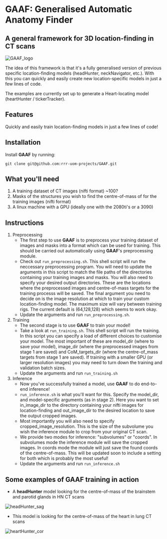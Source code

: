 # GAAF: Generalised Automatic Anatomy Finder
## A general framework for 3D location-finding in CT scans
![GAAF_logo](https://user-images.githubusercontent.com/35701423/156757041-887e7937-7e71-4e80-9795-89dc566ae5d7.svg)

The idea of this framework is that it's a fully generalised version of previous specific location-finding models (headHunter, neckNavigator, etc.). With this you can quickly and easily create new location-specific models in just a few lines of code.

The examples are currently set up to generate a Heart-locating model (heartHunter / tickerTracker).

## Features

Quickly and easily train location-finding models in just a few lines of code!

## Installation
Install **GAAF** by running:

```
git clone git@github.com:rrr-uom-projects/GAAF.git
```

## What you'll need
1. A training dataset of CT images (nifti format) ~100?
2. Masks of the structures you wish to find the centre-of-mass of for the training images (nifti format)
3. A linux machine with a GPU (ideally one with the 2080ti's or a 3090)

## Instructions
1. Preprocessing
    - The first step to use **GAAF** is to preprocess your training dataset of images and masks into a format which can be used for training. This should be carried out automatically using **GAAF**'s preprocessing module.
    - Check out ```run_preprocessing.sh```. This shell script will run the neccessary preprocessing program. You will need to update the arguments in this script to match the file paths of the directories containing your training images and masks. You will also need to specify your desired output directories. These are the locations where the preprocessed images and centre-of-mass targets for the training processs will be saved. The final argument you need to decide on is the image resolution at which to train your custom location-finding model. The maximum size will vary between training rigs. The current default is (64,128,128) which seems to work okay.
    - Update the arguments and run ```run_preprocessing.sh```.
2. Training
    - The second stage is to use **GAAF** to train your model!
    - Take a look at ```run_training.sh```. This shell script will run the training. In this script you can specify a load of different choices to customise your model. The most important of these are model_dir (where to save your model), image_dir (where the preprocessed images from stage 1 are saved) and CoM_targets_dir (where the centre-of_mass targets from stage 1 are saved). If training with a smaller GPU (or larger resolution images) you may need to turn down the training and validation batch sizes.
    - Update the arguments and run ```run_training.sh```
3. Inference
    - Now you've successfully trained a model, use **GAAF** to do end-to-end inference!
    - ```run_inference.sh``` is what you'll want for this. Specify the model_dir, and model-specific arguments (as in stage 2). Here you want to set in_image_dir to the directory containing your nifti images for location-finding and out_image_dir to the desired location to save the output cropped images.
    - Most importantly you will also need to specify cropped_image_resolution. This is the size of the subvolume you wish the inference module to crop from your original CT scan.
    - We provide two modes for inference: "subvolumes" or "coords". In subvolumes mode the inference module will save the cropped images. In coords mode the module will just save the found coords of the centre-of-mass. This will be updated soon to include a setting for both which is probably the most useful!
    - Update the arguments and run ```run_inference.sh```

## Some examples of **GAAF** training in action
- A **headHunter** model looking for the centre-of-mass of the brainstem and parotid glands in HN CT scans

![headHunter_sag](https://user-images.githubusercontent.com/35701423/152800962-62db124e-43fb-4e4a-a1e4-f878198cf716.gif)

- This model is looking for the centre-of-mass of the heart in lung CT scans
  
![heartHunter_cor](https://user-images.githubusercontent.com/35701423/152800422-7b194f56-e602-4e35-8837-0898dc63d26d.gif)
